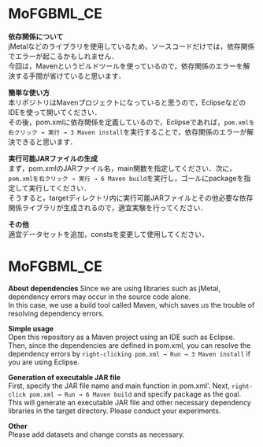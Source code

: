 # MoFGBML_CE
**依存関係について**  
jMetalなどのライブラリを使用しているため，ソースコードだけでは，依存関係でエラーが起こるかもしれません．  
今回は，Mavenというビルドツールを使っているので，依存関係のエラーを解決する手間が省けていると思います．

**簡単な使い方**  
本リポジトリはMavenプロジェクトになっていると思うので，EclipseなどのIDEを使って開いてください．  
その後，pom.xmlに依存関係を定義しているので，Eclipseであれば，`pom.xmlを右クリック → 実行 → 3 Maven install`を実行することで，依存関係のエラーが解決できると思います．

**実行可能JARファイルの生成**  
まず，pom.xmlのJARファイル名，main関数を指定してください．次に，`pom.xmlを右クリック → 実行 → 6 Maven build`を実行し，ゴールにpackageを指定して実行してください．  
そうすると，targetディレクトリ内に実行可能JARファイルとその他必要な依存関係ライブラリが生成されるので，適宜実験を行ってください．

**その他**  
適宜データセットを追加，constsを変更して使用してください．

# MoFGBML_CE
**About dependencies**
Since we are using libraries such as jMetal, dependency errors may occur in the source code alone.  
In this case, we use a build tool called Maven, which saves us the trouble of resolving dependency errors.

**Simple usage**  
Open this repository as a Maven project using an IDE such as Eclipse.  
Then, since the dependencies are defined in pom.xml, you can resolve the dependency errors by `right-clicking pom.xml → Run → 3 Maven install` if you are using Eclipse.

**Generation of executable JAR file**  
First, specify the JAR file name and main function in pom.xml'. Next, `right-click pom.xml → Run → 6 Maven build` and specify package as the goal.  
This will generate an executable JAR file and other necessary dependency libraries in the target directory. Please conduct your experiments.

**Other**  
Please add datasets and change consts as necessary.

